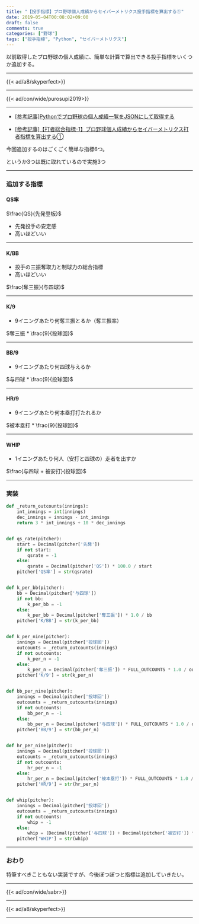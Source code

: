 ```yaml
---
title: "【投手指標】プロ野球個人成績からセイバーメトリクス投手指標を算出する①"
date: 2019-05-04T00:08:02+09:00
draft: false
comments: true
categories: ["野球"]
tags: ["投手指標", "Python", "セイバーメトリクス"]
---
```


以前取得したプロ野球の個人成績に、簡単な計算で算出できる投手指標をいくつか追加する。

<!--more-->

---

{{< ad/a8/skyperfect>}}

---

{{< ad/con/wide/purosupi2019>}}

---

- [[参考記事]Pythonでプロ野球の個人成績一覧をJSONにして取得する](https://www.ted027.com/post/python-personal-records)

- [[参考記事]【打者総合指標-1】プロ野球個人成績からセイバーメトリクス打者指標を算出する①](https://www.ted027.com/post/sabr-2)

今回追加するのはごくごく簡単な指標6つ。

というか3つは既に取れているので実施3つ

---

### 追加する指標

#### QS率

$\frac{QS}{先発登板}$

- 先発投手の安定感
- 高いほどいい

---

#### K/BB

- 投手の三振奪取力と制球力の総合指標
- 高いほどいい

$\frac{奪三振}{与四球}$

---

#### K/9

- 9イニングあたり何奪三振とるか（奪三振率）

$奪三振 * \frac{9}{投球回}$

---

#### BB/9

- 9イニングあたり何四球与えるか

$与四球 * \frac{9}{投球回}$

---

#### HR/9

- 9イニングあたり何本塁打打たれるか

$被本塁打 * \frac{9}{投球回}$

---

#### WHIP

- 1イニングあたり何人（安打と四球の）走者を出すか

$\frac{与四球 + 被安打}{投球回}$

---

### 実装

```py:sabr.py
def _return_outcounts(innings):
    int_innings = int(innings)
    dec_innings = innings - int_innings
    return 3 * int_innings + 10 * dec_innings


def qs_rate(pitcher):
    start = Decimal(pitcher['先発'])
    if not start:
        qsrate = -1
    else:
        qsrate = Decimal(pitcher['QS']) * 100.0 / start
    pitcher['QS率'] = str(qsrate)


def k_per_bb(pitcher):
    bb = Decimal(pitcher['与四球'])
    if not bb:
        k_per_bb = -1
    else:
        k_per_bb = Decimal(pitcher['奪三振']) * 1.0 / bb
    pitcher['K/BB'] = str(k_per_bb)


def k_per_nine(pitcher):
    innings = Decimal(pitcher['投球回'])
    outcounts = _return_outcounts(innings)
    if not outcounts:
        k_per_n = -1
    else:
        k_per_n = Decimal(pitcher['奪三振']) * FULL_OUTCOUNTS * 1.0 / outcounts
    pitcher['K/9'] = str(k_per_n)


def bb_per_nine(pitcher):
    innings = Decimal(pitcher['投球回'])
    outcounts = _return_outcounts(innings)
    if not outcounts:
        bb_per_n = -1
    else:
        bb_per_n = Decimal(pitcher['与四球']) * FULL_OUTCOUNTS * 1.0 / outcounts
    pitcher['BB/9'] = str(bb_per_n)


def hr_per_nine(pitcher):
    innings = Decimal(pitcher['投球回'])
    outcounts = _return_outcounts(innings)
    if not outcounts:
        hr_per_n = -1
    else:
        hr_per_n = Decimal(pitcher['被本塁打']) * FULL_OUTCOUNTS * 1.0 / outcounts
    pitcher['HR/9'] = str(hr_per_n)


def whip(pitcher):
    innings = Decimal(pitcher['投球回'])
    outcounts = _return_outcounts(innings)
    if not outcounts:
        whip = -1
    else:
        whip = (Decimal(pitcher['与四球']) + Decimal(pitcher['被安打']) * 3 / outcounts
    pitcher['WHIP'] = str(whip)
```

---

### おわり

特筆すべきこともない実装ですが、今後ぽつぽつと指標は追加していきたい。

---

{{< ad/con/wide/sabr>}}

---

{{< ad/a8/skyperfect>}}

---